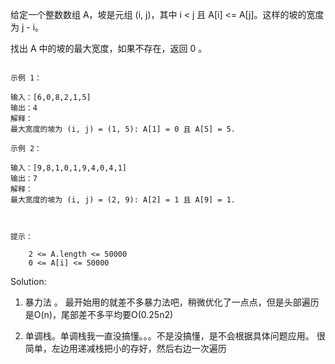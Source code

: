 给定一个整数数组 A，坡是元组 (i, j)，其中  i < j 且 A[i] <= A[j]。这样的坡的宽度为 j - i。

找出 A 中的坡的最大宽度，如果不存在，返回 0 。

```

示例 1：

输入：[6,0,8,2,1,5]
输出：4
解释：
最大宽度的坡为 (i, j) = (1, 5): A[1] = 0 且 A[5] = 5.

示例 2：

输入：[9,8,1,0,1,9,4,0,4,1]
输出：7
解释：
最大宽度的坡为 (i, j) = (2, 9): A[2] = 1 且 A[9] = 1.

 

提示：

    2 <= A.length <= 50000
    0 <= A[i] <= 50000

```

Solution:

1. 暴力法 。 最开始用的就差不多暴力法吧，稍微优化了一点点，但是头部遍历是O(n)，尾部差不多平均要O(0.25n2)

2. 单调栈。单调栈我一直没搞懂。。。不是没搞懂，是不会根据具体问题应用。
很简单，左边用递减栈把小的存好，然后右边一次遍历
